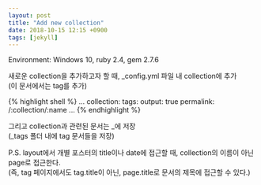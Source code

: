 ```yaml
---
layout: post
title: "Add new collection"
date: 2018-10-15 12:15 +0900
tags: [jekyll]
---
```


Environment: Windows 10, ruby 2.4, gem 2.7.6  

새로운 collection을 추가하고자 할 때, \_config.yml 파일 내 collection에 추가  
(이 문서에서는 tag를 추가)  

{% highlight shell %}
...
collection:
	tags: 
		output: true
		permalink: /:collection/:name
...
{% endhighlight %}
  
그리고 collection과 관련된 문서는 \_<collection name>에 저장  
(\_tags 폴더 내에 tag 문서들을 저장)  

P.S. layout에서 개별 포스터의 title이나 date에 접근할 때, collection의 이름이 아닌 page로 접근한다.  
(즉, tag 페이지에서도 tag.title이 아닌, page.title로 문서의 제목에 접근할 수 있다.)